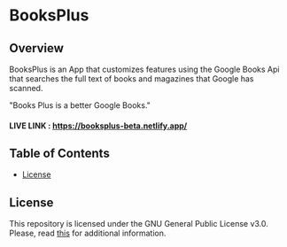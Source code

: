# BooksPlus

## Overview

BooksPlus is an App that customizes features using the Google Books Api that searches the full text of books and magazines that Google has scanned. 

"Books Plus is a better Google Books."

#### LIVE LINK : https://booksplus-beta.netlify.app/

## Table of Contents

- [License](#license)

## License

This repository is licensed under the GNU General Public License v3.0.
Please, read [this](/LICENSE.md) for additional information.